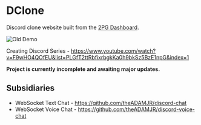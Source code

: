 # DClone
Discord clone website built from the [2PG Dashboard](https://github.com/theADAMJR/2PG-Dashboard).

![Old Demo](https://i.ibb.co/ZxpTdWP/dclone-demo.gif)

Creating Discord Series - https://www.youtube.com/watch?v=F9wHO4QOfEU&list=PLGfT2ttRbfixrbgkKa0h9bkSz5BzE1npG&index=1

**Project is currently incomplete and awaiting major updates.**

## Subsidiaries
+ WebSocket Text Chat - https://github.com/theADAMJR/discord-chat
+ WebSocket Voice Chat - https://github.com/theADAMJR/discord-voice-chat

